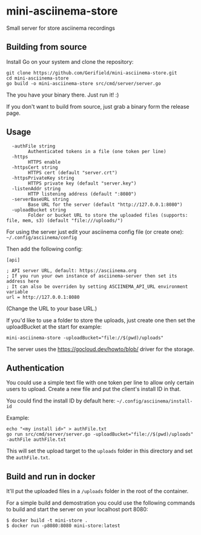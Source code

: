 # mini-asciinema-store

Small server for store asciinema recordings

## Building from source

Install Go on your system and clone the repository:

```
git clone https://github.com/Gerifield/mini-asciinema-store.git
cd mini-asciinema-store
go build -o mini-asciinema-store src/cmd/server/server.go
```

The you have your binary there. Just run it! :)

If you don't want to build from source, just grab a binary form the release page.

## Usage

```
  -authFile string
    	Authenticated tokens in a file (one token per line)
  -https
    	HTTPS enable
  -httpsCert string
    	HTTPS cert (default "server.crt")
  -httpsPrivateKey string
    	HTTPS private key (default "server.key")
  -listenAddr string
    	HTTP listening address (default ":8080")
  -serverBaseURL string
    	Base URL for the server (default "http://127.0.0.1:8080")
  -uploadBucket string
    	Folder or bucket URL to store the uploaded files (supports: file, mem, s3) (default "file:///uploads/")
```

For using the server just edit your asciinema config file (or create one): `~/.config/asciinema/config`

Then add the following config:

```
[api]

; API server URL, default: https://asciinema.org
; If you run your own instance of asciinema-server then set its address here
; It can also be overriden by setting ASCIINEMA_API_URL environment variable
url = http://127.0.0.1:8080
```

(Change the URL to your base URL.)


If you'd like to use a folder to store the uploads, just create one then set the uploadBucket at the start for example:

`mini-asciinema-store -uploadBucket="file://$(pwd)/uploads"`

The server uses the https://gocloud.dev/howto/blob/ driver for the storage.

## Authentication

You could use a simple text file with one token per line to allow only certain users to upload.
Create a new file and put the client's install ID in that.

You could find the install ID by default here: `~/.config/asciinema/install-id`

Example:

```
echo "<my install id>" > authFile.txt
go run src/cmd/server/server.go -uploadBucket="file://$(pwd)/uploads" -authFile authFile.txt
```

This will set the upload target to the `uploads` folder in this directory and set the `authFile.txt`.

## Build and run in docker

It'll put the uploaded files in a `/uploads` folder in the root of the container.

For a simple build and demostration you could use the following commands to build and start the server on your localhost port 8080:
```
$ docker build -t mini-store .
$ docker run -p8080:8080 mini-store:latest
```